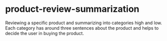 # product-review-summarization
Reviewing a specific product and summarizing into categories high and low. Each category has around three sentences about the product and helps to decide the user in buying the product.
